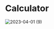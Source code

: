 # Calculator
![2023-04-01 (9)](https://user-images.githubusercontent.com/103110193/229267791-c0459335-4cc7-464c-9944-2d1a29df2532.png)

